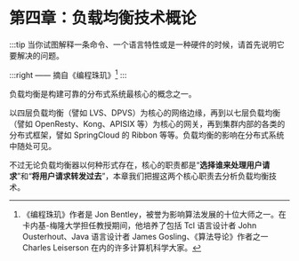 # 第四章：负载均衡技术概论

:::tip <a/>
当你试图解释一条命令、一个语言特性或是一种硬件的时候，请首先说明它要解决的问题。

:::right 
—— 摘自《编程珠玑》[^1]
:::

负载均衡是构建可靠的分布式系统最核心的概念之一。

以四层负载均衡（譬如 LVS、DPVS）为核心的网络边缘，再到以七层负载均衡（譬如 OpenResty、Kong、APISIX 等）为核心的网关，再到集群内部的各类的分布式框架，譬如 SpringCloud 的 Ribbon 等等。负载均衡的影响在分布式系统中随处可见。

不过无论负载均衡器以何种形式存在，核心的职责都是“**选择谁来处理用户请求**”和“**将用户请求转发过去**”，本章我们把握这两个核心职责去分析负载均衡技术。

[^1]:《编程珠玑》作者是 Jon Bentley，被誉为影响算法发展的十位大师之一。在卡内基-梅隆大学担任教授期间，他培养了包括 Tcl 语言设计者 John Ousterhout、Java 语言设计者 James Gosling、《算法导论》作者之一Charles Leiserson 在内的许多计算机科学大家。